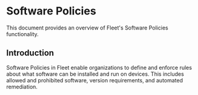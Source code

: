 # Software Policies

This document provides an overview of Fleet's Software Policies functionality.

## Introduction

Software Policies in Fleet enable organizations to define and enforce rules about what software can be installed and run on devices. This includes allowed and prohibited software, version requirements, and automated remediation.
